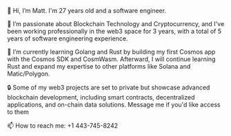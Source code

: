 👋 Hi, I’m Matt. I'm 27 years old and a software engineer.

👀 I’m passionate about Blockchain Technology and Cryptocurrency, and I've been working professionally in the web3 space for 3 years, with a total of 5 years of software engineering experience.

🌱 I’m currently learning Golang and Rust by building my first Cosmos app with the Cosmos SDK and CosmWasm. Afterward, I will continue learning Rust and expand my expertise to other platforms like Solana and Matic/Polygon.

🔒 Some of my web3 projects are set to private but showcase advanced blockchain development, including smart contracts, decentralized applications, and on-chain data solutions. Message me if you'd like access to them

📫 How to reach me: +1 443-745-8242


<!---
mpvolt/mpvolt is a ✨ special ✨ repository because its `README.md` (this file) appears on your GitHub profile.
You can click the Preview link to take a look at your changes.
--->
